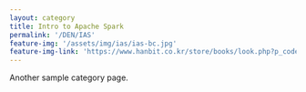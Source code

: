 ```yaml
---
layout: category
title: Intro to Apache Spark
permalink: '/DEN/IAS'
feature-img: '/assets/img/ias/ias-bc.jpg'
feature-img-link: 'https://www.hanbit.co.kr/store/books/look.php?p_code=B3640024966'
---
```


Another sample category page.